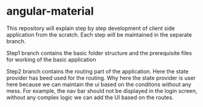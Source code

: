 # angular-material
This repository will explain step by step development of client side application from the scratch. Each step will be maintained in the separate branch.

Step1 branch contains the basic folder structure and the prerequisite files for working of the basic application

Step2 branch contains the routing part of the application. Here the state provider has beed used for the routing. Why here the state provider is user here because we can maintain the ui based on the conditons without any mess. For example, the nav bar should not be displayed in the login screen, without any complex logic we can add the UI based on the routes.